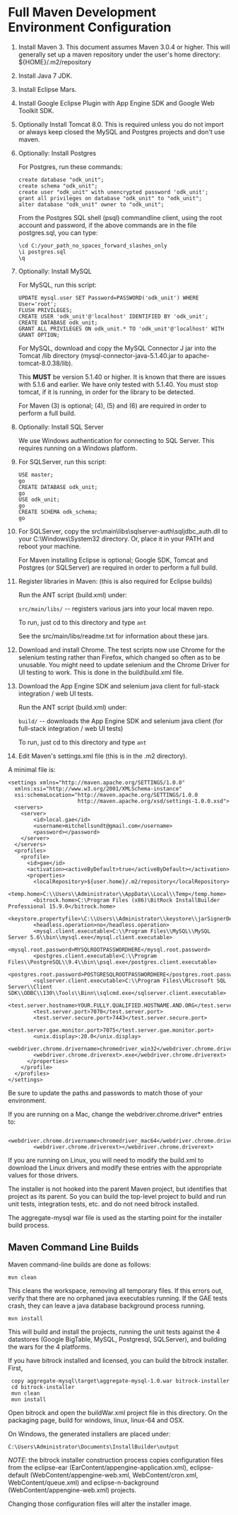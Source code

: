 # Full Maven Development Environment Configuration

1. Install Maven 3.  This document assumes Maven 3.0.4 or higher.
    This will generally set up a maven repository under
    the user's home directory:  ${HOME}/.m2/repository
1. Install Java 7 JDK.
1. Install Eclipse Mars.
1. Install Google Eclipse Plugin with App Engine SDK and Google Web Toolkit SDK.
1. Optionally Install Tomcat 8.0.
    This is required unless you do not import or always keep closed
    the MySQL and Postgres projects and don't use maven.
1. Optionally: Install Postgres

   For Postgres, run these commands:

   ```
   create database "odk_unit";
   create schema "odk_unit";
   create user "odk_unit" with unencrypted password 'odk_unit';
   grant all privileges on database "odk_unit" to "odk_unit";
   alter database "odk_unit" owner to "odk_unit";
   ```

   From the Postgres SQL shell (psql) commandline client,
   using the root account and password, if the above commands
   are in the file postgres.sql, you can type:

   ```
   \cd C:/your_path_no_spaces_forward_slashes_only
   \i postgres.sql
   \q
   ```
1. Optionally: Install MySQL

   For MySQL, run this script:

   ```
   UPDATE mysql.user SET Password=PASSWORD('odk_unit') WHERE User='root';
   FLUSH PRIVILEGES;
   CREATE USER 'odk_unit'@'localhost' IDENTIFIED BY 'odk_unit';
   CREATE DATABASE odk_unit;
   GRANT ALL PRIVILEGES ON odk_unit.* TO 'odk_unit'@'localhost' WITH GRANT OPTION;
   ```

   For MySQL, download and copy the MySQL Connector J jar into the Tomcat /lib directory (mysql-connector-java-5.1.40.jar to apache-tomcat-8.0.38/lib).
   
   This **MUST** be version 5.1.40 or higher. It is known that there are issues with 5.1.6 and earlier. We have only tested with 5.1.40. You must stop tomcat, if it is running, in order for the library to be detected.

   For Maven (3) is optional; (4), (5) and (6) are required in order
   to perform a full build.
1. Optionally: Install SQL Server

   We use Windows authentication for connecting to SQL Server.
   This requires running on a Windows platform.
1. For SQLServer, run this script:

   ```
   USE master;
   go
   CREATE DATABASE odk_unit;
   go
   USE odk_unit;
   go
   CREATE SCHEMA odk_schema;
   go
   ```
1. For SQLServer, copy the src\main\libs\sqlserver-auth\sqljdbc_auth.dll to your C:\Windows\System32 directory. Or, place it in your PATH and reboot your machine.

   For Maven installing Eclipse is optional; Google SDK, Tomcat and Postgres (or SQLServer) are required in order to perform a full build.
1. Register libraries in Maven: (this is also required for Eclipse builds)

   Run the ANT script (build.xml) under:

   `src/main/libs/` -- registers various jars into your local maven repo.

   To run, just cd to this directory and type `ant`

   See the src/main/libs/readme.txt for information about these jars.
1. Download and install Chrome. The test scripts now use Chrome for the selenium testing rather than Firefox, which changed so often as to be unusable. You might need to update selenium and the Chrome Driver for UI testing to work.  This is done in the build\build.xml file.
1. Download the App Engine SDK and selenium java client for full-stack integration / web UI tests.

   Run the ANT script (build.xml) under:

   `build/`   -- downloads the App Engine SDK and selenium java client (for full-stack integration / web UI tests)

   To run, just cd to this directory and type `ant`
1. Edit Maven's settings.xml file (this is in the .m2 directory).

A minimal file is:

```
<settings xmlns="http://maven.apache.org/SETTINGS/1.0.0"
  xmlns:xsi="http://www.w3.org/2001/XMLSchema-instance"
  xsi:schemaLocation="http://maven.apache.org/SETTINGS/1.0.0
                      http://maven.apache.org/xsd/settings-1.0.0.xsd">
  <servers>
	<server>
		<id>local.gae</id>
		<username>mitchellsundt@gmail.com</username>
		<password></password>
	</server>
  </servers>
  <profiles>
  	<profile>
  	  <id>gae</id>
  	  <activation><activeByDefault>true</activeByDefault></activation>
  	  <properties>
		<localRepository>${user.home}/.m2/repository</localRepository>
		<temp.home>C:\\Users\\Administrator\\AppData\\Local\\Temp</temp.home>
		<bitrock.home>C:\Program Files (x86)\BitRock InstallBuilder Professional 15.9.0</bitrock.home>
	    <keystore.propertyfile>\C:\\Users\\Administrator\\keystore\\jarSignerDetails.txt</keystore.propertyfile>
		<headless.operation>no</headless.operation>
		<mysql.client.executable>C:\\Program Files\\MySQL\\MySQL Server 5.6\\bin\\mysql.exe</mysql.client.executable>
		<mysql.root.password>MYSQLROOTPASSWORDHERE</mysql.root.password>
		<postgres.client.executable>C:\\Program Files\\PostgreSQL\\9.4\\bin\\psql.exe</postgres.client.executable>
		<postgres.root.password>POSTGRESQLROOTPASSWORDHERE</postgres.root.password>
		<sqlserver.client.executable>C:\\Program Files\\Microsoft SQL Server\\Client SDK\\ODBC\\130\\Tools\\Binn\\sqlcmd.exe</sqlserver.client.executable>
		<test.server.hostname>YOUR.FULLY.QUALIFIED.HOSTNAME.AND.ORG</test.server.hostname>
		<test.server.port>7070</test.server.port>
		<test.server.secure.port>7443</test.server.secure.port>
		<test.server.gae.monitor.port>7075</test.server.gae.monitor.port>
		<unix.display>:20.0</unix.display>
		<webdriver.chrome.drivername>chromedriver_win32</webdriver.chrome.drivername>
		<webdriver.chrome.driverext>.exe</webdriver.chrome.driverext>
	  </properties>
  	</profile>
  </profiles>
</settings>
```

Be sure to update the paths and passwords to match those of your environment.

If you are running on a Mac, change the webdriver.chrome.driver* entries to:

```
		<webdriver.chrome.drivername>chromedriver_mac64</webdriver.chrome.drivername>
		<webdriver.chrome.driverext></webdriver.chrome.driverext>
```

If you are running on Linux, you will need to modify the build.xml to download the Linux drivers
and modify these entries with the appropriate values for those drivers.

The installer is not hooked into the parent Maven project, but identifies that project as its
parent.  So you can build the top-level project to build and run unit tests, integration tests,
etc. and do not need bitrock installed.

The aggregate-mysql war file is used as the starting point for the installer build process.

## Maven Command Line Builds

Maven command-line builds are done as follows:

```
mvn clean
```

This cleans the workspace, removing all temporary files.
If this errors out, verify that there are no orphaned java
executables running. If the GAE tests crash, they can leave
a java database background process running.

```
mvn install
```

This will build and install the projects, running the unit tests
against the 4 datastores (Google BigTable, MySQL, Postgresql, SQLServer),
and building the wars for the 4 platforms.

If you have bitrock installed and licensed, you can build the bitrock installer.  First,

```
 copy aggregate-mysql\target\aggregate-mysql-1.0.war bitrock-installer
 cd bitrock-installer
 mvn clean
 mvn install
```

Open bitrock and open the buildWar.xml project file in this directory.
On the packaging page, build for windows, linux, linux-64 and OSX.

On Windows, the generated installers are placed under:

```
C:\Users\Administrator\Documents\InstallBuilder\output
```

*NOTE*: the bitrock installer construction process copies configuration files
from the eclipse-ear (EarContent/appengine-application.xml),
eclipse-default (WebContent/appengine-web.xml, WebContent/cron.xml, WebContent/queue.xml)
and eclipse-n-background (WebContent/appengine-web.xml) projects.

Changing those configuration files will alter the installer image.

